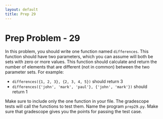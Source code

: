 ```yaml
---
layout: default
title: Prep 29
---
```


# Prep Problem - 29

In this problem, you should write one function named `differences`.
This function should have two parameters, which you can assume will both be sets with zero or more values.
This function should calculate and return the number of elements that are different (not in common) between the two parameter sets.
For example:

* `differences({1, 2, 3}, {2, 3, 4, 5})` should return 3
* `differences({'john', 'mark', 'paul'}, {'john', 'mark'})` should return 1

Make sure to include only the one function in your file.
The gradescope tests will call the functions to test them.
Name the program `prep29.py`.
Make sure that gradescope gives you the points for passing the test case.


